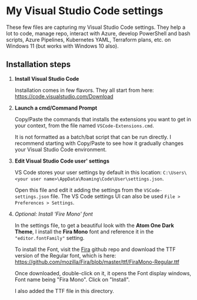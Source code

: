 # My Visual Studio Code settings

These few files are capturing my Visual Studio Code settings.
They help a lot to code, manage repo, interact with Azure, develop PowerShell and bash scripts, Azure Pipelines, Kubernetes YAML, Terraform plans, etc. on Windows 11 (but works with Windows 10 also).

## Installation steps

1. **Install Visual Studio Code**

   Installation comes in few flavors. They all start from here: <https://code.visualstudio.com/Download>

2. **Launch a cmd/Command Prompt**

   Copy/Paste the commands that installs the extensions you want to get in your context, from the file named `VSCode-Extensions.cmd`.

   It is not formatted as a batch/bat script that can be run directly. I recommend starting with Copy/Paste to see how it gradually changes your Visual Studio Code environment.

3. **Edit Visual Studio Code user' settings**

   VS Code stores your user settings by default in this location: `C:\Users\<your user name>\AppData\Roaming\Code\User\settings.json`.

   Open this file and edit it adding the settings from the `VSCode-settings.json` file.
   The VS Code settings UI can also be used `File > Preferences > Settings`.

4. _Optional: Install 'Fire Mono' font_

   In the settings file, to get a beautiful look with the **Atom One Dark Theme**, I install the **Fira Mono** font and reference it in the `"editor.fontFamily"` setting.

   To install the Font, visit the [Fira](https://github.com/mozilla/Fira) github repo and download the TTF version of the Regular font, which is here: <https://github.com/mozilla/Fira/blob/master/ttf/FiraMono-Regular.ttf>

   Once downloaded, double-click on it, it opens the Font display windows, Font name being "Fira Mono". Click on "Install".

   I also added the TTF file in this directory.
